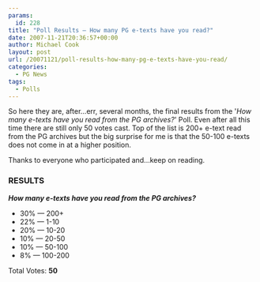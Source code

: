 ```yaml
---
params:
  id: 228
title: "Poll Results – How many PG e-texts have you read?"
date: 2007-11-21T20:36:57+00:00
author: Michael Cook
layout: post
url: /20071121/poll-results-how-many-pg-e-texts-have-you-read/
categories:
  - PG News
tags:
  - Polls
---
```

So here they are, after...err, several months, the final results from the '_How many e-texts have you read from the PG archives?_' Poll. Even after all this time there are still only 50 votes cast. Top of the list is 200+ e-text read from the PG archives but the big surprise for me is that the 50-100 e-texts does not come in at a higher position.

Thanks to everyone who participated and...keep on reading.

### RESULTS

**_How many e-texts have you read from the PG archives?_**

  * 30% — 200+
  * 22% — 1-10
  * 20% — 10-20
  * 10% — 20-50
  * 10% — 50-100
  * 8% — 100-200

Total Votes: **50**
